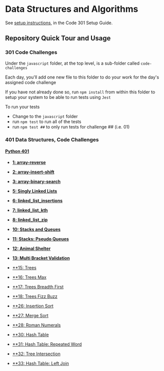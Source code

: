 # Data Structures and Algorithms

See [setup instructions](https://codefellows.github.io/setup-guide/code-301/3-code-challenges), in the Code 301 Setup Guide.

## Repository Quick Tour and Usage

### 301 Code Challenges

Under the `javascript` folder, at the top level, is a sub-folder called `code-challenges`

Each day, you'll add one new file to this folder to do your work for the day's assigned code challenge

If you have not already done so, run `npm install` from within this folder to setup your system to be able to run tests using `Jest`

To run your tests

- Change to the `javascript` folder
- run `npm test` to run all of the tests
- run `npm test ##` to only run tests for challenge ## (i.e. 01)

### 401 Data Structures, Code Challenges

#### [Python 401](python/README.md)

* [**1: array-reverse**](python/docs/array-reverse/README.md)
* [**2: array-insert-shift**](python/docs/array-insert-shift/README.md)
* [**3: array-binary-search**](python/docs/array-binary-search/README.md)


* [**5: Singly Linked Lists**](python/docs/linked_list/README.md)
* [**6: linked_list_insertions**](python/docs/linked_list_insertions/README.md)
* [**7: linked_list_kth**](python/docs/linked_list_kth/README.md)
* [**8: linked_list_zip**](python/docs/linked_list_zip/README.md)

* [**10: Stacks and Queues**](python/docs/stack_and_queue/README.md)
* [**11: Stacks: Pseudo Queues**](python/docs/stack_queue_pseudo/README.md)
* [**12: Animal Shelter**](python/docs/stack_queue_animal_shelter/README.md)
* [**13: Multi Bracket Validation**](python/docs/stack_queue_brackets/README.md)

* [**15: Trees](python/docs/trees/README.md)
* [**16: Trees Max](python/docs/tree_max/README.md)
* [**17: Trees Breadth First](python/docs/tree_breadth_first/README.md)
* [**18: Trees Fizz Buzz](python/docs/tree_fizz_buzz/README.md)

* [**26: Insertion Sort](sorting/insertion/README.md)
* [**27: Merge Sort](sorting/merge/README.md)
* [**28: Roman Numerals](python/docs/roman_numerals/README.md)

* [**30: Hash Table](python/docs/hashtable/README.md)
* [**31: Hash Table: Repeated Word](python/docs/hashtable_repeated_word/README.md)
* [**32: Tree Intersection](python/docs/tree_intersection/README.md)
* [**33: Hash Table: Left Join](python/docs/hashtable_left_join/README.md)
